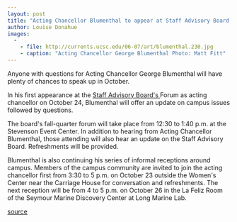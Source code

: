 ```yaml
---
layout: post
title: "Acting Chancellor Blumenthal to appear at Staff Advisory Board forum, receptions"
author: Louise Donahue
images:
  -
    - file: http://currents.ucsc.edu/06-07/art/blumenthal.230.jpg
    - caption: "Acting Chancellor George Blumenthal Photo: Matt Fitt"
---
```


Anyone with questions for Acting Chancellor George Blumenthal will have plenty of chances to speak up in October.

In his first appearance at the [Staff Advisory Board's ][1]Forum as acting chancellor on October 24, Blumenthal will offer an update on campus issues followed by questions.

The board's fall-quarter forum will take place from 12:30 to 1:40 p.m. at the Stevenson Event Center. In addition to hearing from Acting Chancellor Blumenthal, those attending will also hear an update on the Staff Advisory Board. Refreshments will be provided.

Blumenthal is also continuing his series of informal receptions around campus. Members of the campus community are invited to join the acting chancellor first from 3:30 to 5 p.m. on October 23 outside the Women's Center near the Carriage House for conversation and refreshments. The next reception will be from 4 to 5 p.m. on October 26 in the La Feliz Room of the Seymour Marine Discovery Center at Long Marine Lab.   

[1]: http://sab.ucsc.edu

[source](http://www1.ucsc.edu/currents/06-07/10-16/forum.asp "Permalink to forum")

